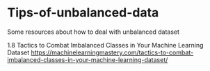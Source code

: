 # Tips-of-unbalanced-data
Some resources about how to deal with unbalanced dataset

1.8 Tactics to Combat Imbalanced Classes in Your Machine Learning Dataset
https://machinelearningmastery.com/tactics-to-combat-imbalanced-classes-in-your-machine-learning-dataset/
